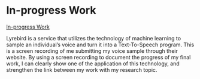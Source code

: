 # In-progress Work

[In-progress Work](https://raw.githubusercontent.com/Steve-luo/new-media-research/master/idea-101/in_progress.mp4)

Lyrebird is a service that utilizes the technology of machine learning to sample an individual’s voice and turn it into a Text-To-Speech program. This is a screen recording of me submitting my voice sample through their website. By using a screen recording to document the progress of my final work, I can clearly show one of the application of this technology, and strengthen the link between my work with my research topic. 